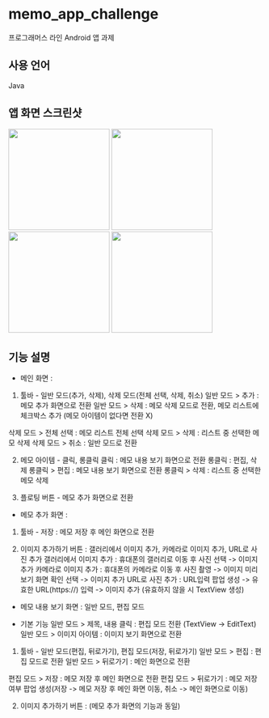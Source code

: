 # memo_app_challenge
프로그래머스 라인 Android 앱 과제

## 사용 언어
Java

## 앱 화면 스크린샷
<div>
<img width="200" src="https://user-images.githubusercontent.com/36183001/75092799-ca09ab80-55be-11ea-8c6a-be8ea0007b00.jpg">
<img width="200" src="https://user-images.githubusercontent.com/36183001/75092798-c9711500-55be-11ea-84ea-b8446aaa65d4.jpg">
<img width="200" src="https://user-images.githubusercontent.com/36183001/75092795-c83fe800-55be-11ea-9e34-3d37130e239d.jpg">
<img width="200" src="https://user-images.githubusercontent.com/36183001/75092783-b78f7200-55be-11ea-8e18-88228d13e896.jpg">
</div>

## 기능 설명
- 메인 화면 : 

1. 툴바 - 일반 모드(추가, 삭제), 삭제 모드(전체 선택, 삭제, 취소)
일반 모드 > 추가 : 메모 추가 화면으로 전환
일반 모드 > 삭제 : 메모 삭제 모드로 전환, 메모 리스트에 체크박스 추가 (메모 아이템이 없다면 전환 X)

삭제 모드 > 전체 선택 : 메모 리스트 전체 선택
삭제 모드 > 삭제 : 리스트 중 선택한 메모 삭제
삭제 모드 > 취소 : 일반 모드로 전환

2. 메모 아이템 - 클릭, 롱클릭
클릭 : 메모 내용 보기 화면으로 전환
롱클릭 : 편집, 삭제
롱클릭 > 편집 : 메모 내용 보기 화면으로 전환
롱클릭 > 삭제 : 리스트 중 선택한 메모 삭제

3. 플로팅 버튼 - 메모 추가 화면으로 전환


- 메모 추가 화면 : 
1. 툴바 - 저장 : 메모 저장 후 메인 화면으로 전환

2. 이미지 추가하기 버튼 : 갤러리에서 이미지 추가, 카메라로 이미지 추가, URL로 사진 추가
갤러리에서 이미지 추가 : 휴대폰의 갤러리로 이동 후 사진 선택 -> 이미지 추가
카메라로 이미지 추가 : 휴대폰의 카메라로 이동 후 사진 촬영 -> 이미지 미리보기 화면 확인 선택 -> 이미지 추가
URL로 사진 추가 : URL입력 팝업 생성 -> 유효한 URL(https://) 입력 -> 이미지 추가 (유효하지 않을 시 TextView 생성)


- 메모 내용 보기 화면 : 일반 모드, 편집 모드

* 기본 기능
일반 모드 > 제목, 내용 클릭 : 편집 모드 전환 (TextView -> EditText)
일반 모드 > 이미지 아이템 : 이미지 보기 화면으로 전환

1. 툴바 - 일반 모드(편집, 뒤로가기), 편집 모드(저장, 뒤로가기)
일반 모드 > 편집 : 편집 모드로 전환
일반 모드 > 뒤로가기 : 메인 화면으로 전환

편집 모드 > 저장 : 메모 저장 후 메인 화면으로 전환
편집 모드 > 뒤로가기 : 메모 저장 여부 팝업 생성(저장 -> 메모 저장 후 메인 화면 이동, 취소 -> 메인 화면으로 이동)

2. 이미지 추가하기 버튼 : (메모 추가 화면의 기능과 동일)
